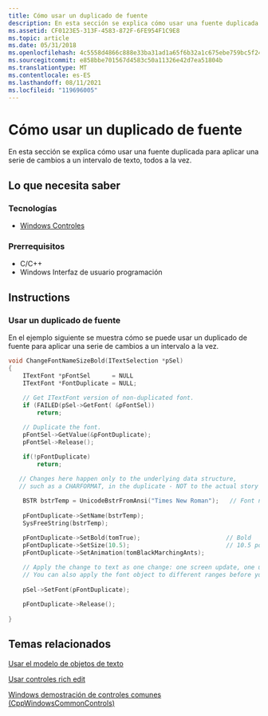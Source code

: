 ```yaml
---
title: Cómo usar un duplicado de fuente
description: En esta sección se explica cómo usar una fuente duplicada para aplicar una serie de cambios a un intervalo de texto, todos a la vez.
ms.assetid: CF0123E5-313F-4583-872F-6FE954F1C9E8
ms.topic: article
ms.date: 05/31/2018
ms.openlocfilehash: 4c5558d4866c888e33ba31ad1a65f6b32a1c675ebe759bc5f24d2904c1ebce0e
ms.sourcegitcommit: e858bbe701567d4583c50a11326e42d7ea51804b
ms.translationtype: MT
ms.contentlocale: es-ES
ms.lasthandoff: 08/11/2021
ms.locfileid: "119696005"
---
```

# <a name="how-to-use-a-font-duplicate"></a>Cómo usar un duplicado de fuente

En esta sección se explica cómo usar una fuente duplicada para aplicar una serie de cambios a un intervalo de texto, todos a la vez.

## <a name="what-you-need-to-know"></a>Lo que necesita saber

### <a name="technologies"></a>Tecnologías

-   [Windows Controles](window-controls.md)

### <a name="prerequisites"></a>Prerrequisitos

-   C/C++
-   Windows Interfaz de usuario programación

## <a name="instructions"></a>Instructions

### <a name="use-a-font-duplicate"></a>Usar un duplicado de fuente

En el ejemplo siguiente se muestra cómo se puede usar un duplicado de fuente para aplicar una serie de cambios a un intervalo a la vez.


```C++
void ChangeFontNameSizeBold(ITextSelection *pSel)
{
    ITextFont *pFontSel      = NULL
    ITextFont *FontDuplicate = NULL;
    
    // Get ITextFont version of non-duplicated font.
    if (FAILED(pSel->GetFont( &pFontSel))
        return;

    // Duplicate the font.
    pFontSel->GetValue(&pFontDuplicate);
    pFontSel->Release();
    
    if(!pFontDuplicate)
        return;

   // Changes here happen only to the underlying data structure, 
   // such as a CHARFORMAT, in the duplicate - NOT to the actual story text.

    BSTR bstrTemp = UnicodeBstrFromAnsi("Times New Roman");   // Font name
    
    pFontDuplicate->SetName(bstrTemp);
    SysFreeString(bstrTemp);
    
    pFontDuplicate->SetBold(tomTrue);                        // Bold
    pFontDuplicate->SetSize(10.5);                           // 10.5 point font.
    pFontDuplicate->SetAnimation(tomBlackMarchingAnts);

    // Apply the change to text as one change: one screen update, one undo. 
    // You can also apply the font object to different ranges before you free it.
    
    pSel->SetFont(pFontDuplicate);
    
    pFontDuplicate->Release();
    
}
```



## <a name="related-topics"></a>Temas relacionados

<dl> <dt>

[Usar el modelo de objetos de texto](using-the-text-object-model.md)
</dt> <dt>

[Usar controles rich edit](using-rich-edit-controls.md)
</dt> <dt>

[Windows demostración de controles comunes (CppWindowsCommonControls)](https://github.com/microsoftarchive/msdn-code-gallery-microsoft/tree/master/OneCodeTeam/Windows%20common%20controls%20demo%20(CppWindowsCommonControls)/%5BC++%5D-Windows%20common%20controls%20demo%20(CppWindowsCommonControls)/C++/CppWindowsCommonControls)
</dt> </dl>

 

 




